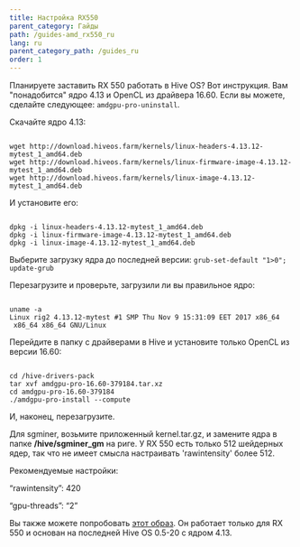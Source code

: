 ```yaml
---
title: Настройка RX550
parent_category: Гайды
path: /guides-amd_rx550_ru
lang: ru
parent_category_path: /guides_ru
order: 1
---
```


Планируете заставить RX 550 работать в Hive OS? Вот инструкция. Вам "понадобится" ядро 4.13 и OpenCL из драйвера 16.60. Если вы можете, сделайте следующее: `amdgpu-pro-uninstall`.

Скачайте ядро 4.13:
<pre><code>
wget http://download.hiveos.farm/kernels/linux-headers-4.13.12-mytest_1_amd64.deb
wget http://download.hiveos.farm/kernels/linux-firmware-image-4.13.12-mytest_1_amd64.deb
wget http://download.hiveos.farm/kernels/linux-image-4.13.12-mytest_1_amd64.deb
</code></pre>
И установите его:
<pre><code>
dpkg -i linux-headers-4.13.12-mytest_1_amd64.deb
dpkg -i linux-firmware-image-4.13.12-mytest_1_amd64.deb
dpkg -i linux-image-4.13.12-mytest_1_amd64.deb
</code></pre>

Выберите загрузку ядра до последней версии:
`grub-set-default "1>0"; update-grub`

Перезагрузите и проверьте, загрузили ли вы правильное ядро:
<pre><code>
uname -a
Linux rig2 4.13.12-mytest #1 SMP Thu Nov 9 15:31:09 EET 2017 x86_64
 x86_64 x86_64 GNU/Linux
</code></pre>
Перейдите в папку с драйверами в Hive и установите только OpenCL из версии 16.60:
<pre><code>
cd /hive-drivers-pack
tar xvf amdgpu-pro-16.60-379184.tar.xz
cd amdgpu-pro-16.60-379184
./amdgpu-pro-install --compute
</code></pre>
И, наконец, перезагрузите.

Для sgminer, возьмите приложенный kernel.tar.gz, и замените ядра в папке **/hive/sgminer_gm** на риге. У RX 550 есть только 512 шейдерных ядер, так что не имеет смысла настраивать 'rawintensity' более 512.

Рекомендуемые настройки:

“rawintensity”: 420

“gpu-threads”: “2”

Вы также можете попробовать [этот образ](http://193.111.83.51/test/hive-0.5-20-rx550_sgminer.zip). Он работает только для RX 550 и основан на последней Hive OS 0.5-20 с ядром 4.13.
